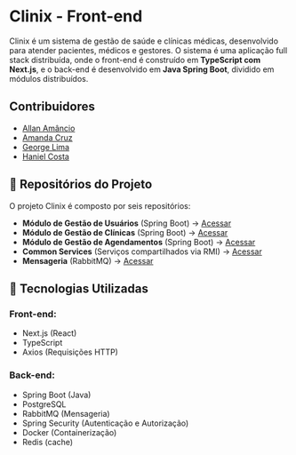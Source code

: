 # Clinix - Front-end

Clinix é um sistema de gestão de saúde e clínicas médicas, desenvolvido para atender pacientes, médicos e gestores. O sistema é uma aplicação full stack distribuída, onde o front-end é construído em **TypeScript com Next.js**, e o back-end é desenvolvido em **Java Spring Boot**, dividido em módulos distribuídos.

## Contribuidores

- [Allan Amâncio](https://github.com/AllanSmithll)
- [Amanda Cruz](https://github.com/Amandacdev)
- [George Lima](https://github.com/GeorgeLimaDev)
- [Haniel Costa](https://github.com/HanielPro)

## 📌 Repositórios do Projeto

O projeto Clinix é composto por seis repositórios:

- **Módulo de Gestão de Usuários** (Spring Boot) → [Acessar](https://github.com/Clinix-Brazil/Clinix_Sistema_Usuarios)
- **Módulo de Gestão de Clínicas** (Spring Boot) → [Acessar](https://github.com/Clinix-Brazil/Clinix_Clinica_Service)
- **Módulo de Gestão de Agendamentos** (Spring Boot) → [Acessar](https://github.com/Clinix-Brazil/clinix-scheduling-service)
- **Common Services** (Serviços compartilhados via RMI) → [Acessar](https://github.com/Clinix-Brazil/clinix-common-service)
- **Mensageria** (RabbitMQ) → [Acessar](https://github.com/Clinix-Brazil/clinix_requisicoes)

## 🚀 Tecnologias Utilizadas

### Front-end:
- Next.js (React)
- TypeScript
- Axios (Requisições HTTP)

### Back-end:
- Spring Boot (Java)
- PostgreSQL
- RabbitMQ (Mensageria)
- Spring Security (Autenticação e Autorização)
- Docker (Containerização)
- Redis (cache)
